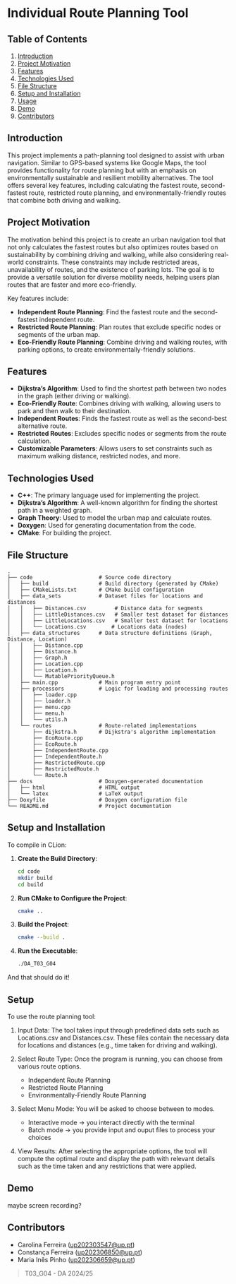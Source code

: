 # Individual Route Planning Tool

## Table of Contents

1. [Introduction](#introduction)
2. [Project Motivation](#project-motivation)
3. [Features](#features)
4. [Technologies Used](#technologies-used)
5. [File Structure](#file-structure)
6. [Setup and Installation](#setup-and-installation)
7. [Usage](#usage)
8. [Demo](#demo)
9. [Contributors](#contributors)

## Introduction

This project implements a path-planning tool designed to assist with urban navigation. Similar to GPS-based systems like Google Maps, the tool provides functionality for route planning but with an emphasis on environmentally sustainable and resilient mobility alternatives. The tool offers several key features, including calculating the fastest route, second-fastest route, restricted route planning, and environmentally-friendly routes that combine both driving and walking.

## Project Motivation

The motivation behind this project is to create an urban navigation tool that not only calculates the fastest routes but also optimizes routes based on sustainability by combining driving and walking, while also considering real-world constraints. These constraints may include restricted areas, unavailability of routes, and the existence of parking lots. The goal is to provide a versatile solution for diverse mobility needs, helping users plan routes that are faster and more eco-friendly.

Key features include:
- **Independent Route Planning**: Find the fastest route and the second-fastest independent route.
- **Restricted Route Planning**: Plan routes that exclude specific nodes or segments of the urban map.
- **Eco-Friendly Route Planning**: Combine driving and walking routes, with parking options, to create environmentally-friendly solutions.

## Features

- **Dijkstra’s Algorithm**: Used to find the shortest path between two nodes in the graph (either driving or walking).
- **Eco-Friendly Route**: Combines driving with walking, allowing users to park and then walk to their destination.
- **Independent Routes**: Finds the fastest route as well as the second-best alternative route.
- **Restricted Routes**: Excludes specific nodes or segments from the route calculation.
- **Customizable Parameters**: Allows users to set constraints such as maximum walking distance, restricted nodes, and more.

## Technologies Used

- **C++**: The primary language used for implementing the project.
- **Dijkstra’s Algorithm**: A well-known algorithm for finding the shortest path in a weighted graph.
- **Graph Theory**: Used to model the urban map and calculate routes.
- **Doxygen**: Used for generating documentation from the code.
- **CMake**: For building the project.

## File Structure

```plaintext
.
├── code                     # Source code directory
│   ├── build                # Build directory (generated by CMake)
│   ├── CMakeLists.txt       # CMake build configuration
│   ├── data_sets            # Dataset files for locations and distances
│   │   ├── Distances.csv         # Distance data for segments
│   │   ├── LittleDistances.csv   # Smaller test dataset for distances
│   │   ├── LittleLocations.csv   # Smaller test dataset for locations
│   │   └── Locations.csv        # Locations data (nodes)
│   ├── data_structures      # Data structure definitions (Graph, Distance, Location)
│   │   ├── Distance.cpp
│   │   ├── Distance.h
│   │   ├── Graph.h
│   │   ├── Location.cpp
│   │   ├── Location.h
│   │   └── MutablePriorityQueue.h
│   ├── main.cpp             # Main program entry point
│   ├── processors           # Logic for loading and processing routes
│   │   ├── loader.cpp
│   │   ├── loader.h
│   │   ├── menu.cpp
│   │   ├── menu.h
│   │   └── utils.h
│   └── routes               # Route-related implementations
│       ├── dijkstra.h       # Dijkstra's algorithm implementation
│       ├── EcoRoute.cpp
│       ├── EcoRoute.h
│       ├── IndependentRoute.cpp
│       ├── IndependentRoute.h
│       ├── RestrictedRoute.cpp
│       ├── RestrictedRoute.h
│       └── Route.h
├── docs                     # Doxygen-generated documentation
│   ├── html                 # HTML output
│   └── latex                # LaTeX output
├── Doxyfile                 # Doxygen configuration file
└── README.md                # Project documentation

```

## Setup and Installation

To compile in CLion:

1. **Create the Build Directory**:
   ```bash
   cd code
   mkdir build
   cd build
   ```
2. **Run CMake to Configure the Project**:
    ```bash
    cmake ..
    ```
3. **Build the Project**:
    ```bash
    cmake --build .
    ```
4. **Run the Executable**:
    ```bash
    ./DA_T03_G04
    ```
    
And that should do it!


## Setup
To use the route planning tool:

1.    Input Data: The tool takes input through predefined data sets such as Locations.csv and Distances.csv. These files contain the necessary data for locations and distances (e.g., time taken for driving and walking).

2.    Select Route Type: Once the program is running, you can choose from various route options.
        - Independent Route Planning
        - Restricted Route Planning
        - Environmentally-Friendly Route Planning

3.    Select Menu Mode: You will be asked to choose between to modes.
        - Interactive mode -> you interact directly with the terminal
        - Batch mode -> you provide input and ouput files to process your choices    

4.    View Results: After selecting the appropriate options, the tool will compute the optimal route and display the path with relevant details such as the time taken and any restrictions that were applied.


## Demo
maybe screen recording?

## Contributors

* Carolina Ferreira (up202303547@up.pt)
* Constança Ferreira (up202306850@up.pt)
* Maria Inês Pinho (up202306659@up.pt)
> T03_G04 - DA 2024/25